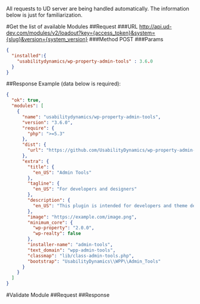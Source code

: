 All requests to UD server are being handled automatically.
The information below is just for familiarization.

#Get the list of available Modules
##Request
###URL
http://api.ud-dev.com/modules/v2/loadout?key={access_token}&system={slug}&version={system_version}
###Method
POST
###Params
```json
{
  "installed":{
    "usabilitydynamics/wp-property-admin-tools" : 3.6.0
  }
}
```
##Response
Example (data below is required):
```json
{
  "ok": true,
  "modules": [
    {
      "name": "usabilitydynamics/wp-property-admin-tools",
      "version": "3.6.0",
      "require": {
        "php": ">=5.3"
      },
      "dist": {
        "url": "https://github.com/UsabilityDynamics/wp-property-admin-tools/archive/3.6.0.zip"
      },
      "extra": {
        "title": {
          "en_US": "Admin Tools"
        },
        "tagline": {
          "en_US": "For developers and designers"
        },
        "description": {
          "en_US": "This plugin is intended for developers and theme designers."
        },
        "image": "https://example.com/image.png",
        "minimum_core": {
          "wp-property": "2.0.0",
          "wp-realty": false
        },
        "installer-name": "admin-tools",
        "text_domain": "wpp-admin-tools",
        "classmap": "lib/class-admin-tools.php",
        "bootstrap": "UsabilityDynamics\\WPP\\Admin_Tools"
      }
    }
  ]
}
```


#Validate Module
##Request
##Response